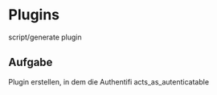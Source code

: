 # Plugins

	
script/generate plugin <name>

## Aufgabe

Plugin erstellen, in dem die Authentifi
acts_as_autenticatable